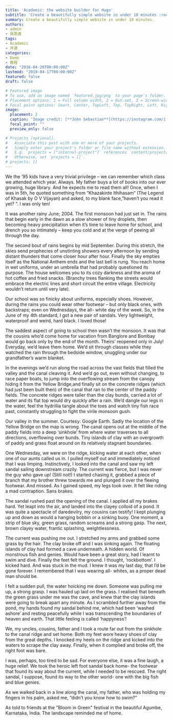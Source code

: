 ```yaml
---
title: 'Academic: the website builder for Hugo'
subtitle: 'Create a beautifully simple website in under 10 minutes :rocket:'
summary: Create a beautifully simple website in under 10 minutes.
authors:
- admin
- 吳恩達
tags:
- Academic
- 开源
categories:
- Demo
- 教程
date: "2016-04-20T00:00:00Z"
lastmod: "2019-04-17T00:00:00Z"
featured: false
draft: false

# Featured image
# To use, add an image named `featured.jpg/png` to your page's folder.
# Placement options: 1 = Full column width, 2 = Out-set, 3 = Screen-width
# Focal point options: Smart, Center, TopLeft, Top, TopRight, Left, Right, BottomLeft, Bottom, BottomRight
image:
  placement: 2
  caption: 'Image credit: [**John Sebastian**](https://instagram.com/i.john.sebastian)'
  focal_point: ""
  preview_only: false

# Projects (optional).
#   Associate this post with one or more of your projects.
#   Simply enter your project's folder or file name without extension.
#   E.g. `projects = ["internal-project"]` references `content/project/deep-learning/index.md`.
#   Otherwise, set `projects = []`.
# projects: []
---
```


We the ’95 kids have a very trivial privilege – we can remember which class we attended which year. Always. My father buys a lot of books into our ever growing, huge library. And he expects me to read them all! Once, when I was in 5th, he quoted something from “Khazakinte Ithihasam“ (The Legend of Khasak by O V Vijayan) and asked, to my blank face,”haven’t you read it yet? “. I was only ten!

It was another rainy June; 2004. The first monsoon had just set in. The rains that begin early in the dawn as a slow shower of tiny droplets, then becoming heavy precipitation when it’s time to leave home for school, and drench you so intimately – keep you cold and at the verge of peeing all through the day.

The second bout of rains begins by mid September. During this stretch, the skies send prophecies of unstinting showers every afternoon by sending distant thunders that come closer hour after hour. Finally the sky empties itself as the National Anthem ends and the last bell is rung. You reach home in wet uniforms, under an umbrella that had probably questioned its purpose. The house welcomes you to its cozy darkness and the aroma of hot coffee and fried snacks. (Branchy trees flanking the streets would embrace the electric lines and short circuit the entire village. Electricity wouldn’t return until very late).



Our school was so finicky about uniforms, especially shoes. However, during the rains you could wear other footwear – but only black ones, with backstraps; even on Wednesdays, the all- white day of the week. So, in the June of my 4th standard, I got a new pair of sandals. Very lightweight, waterproof and weird, hard black. I loved those!

The saddest aspect of going to school then wasn’t the monsoon. It was that the cousins who’d come home for vacation from Banglore and Bombay would go back only by the end of the month. Theirs’ reopened only in July! Everyday, we’d leave them home. We’d sit through classes while they watched the rain through the bedside window, snuggling under our grandfather’s warm blanket.

In the evenings we’d run along the road across the vast fields that filled the valley and the canal cleaving it. And we’d go out, even without changing, to race paper boats, to jump into the overflowing stream from the canopy hiding it from the Yellow Bridge,and finally sit on the concrete ridges (which had just been built then) of the canal that ran to the center of the paddy fields. The concrete ridges were taller than the clay bunds, carried a lot of water and its flat top would dry quickly after a rain. We’d dangle our legs in the water, feel the hydrillia tangle about the toes and watch tiny fish race past, constantly struggling to fight the virile monsoon gush.


Our valley in the summer. Courtesy: Google Earth. Sadly the location of the Yellow Bridge on the map is wrong.
The canal opens out at the middle of the paddy fields into a deep ‘sinkhole’ from where water traverses to all directions, overflowing over bunds. Tiny islands of clay with an overgrowth of paddy and grass float around on its relatively stagnant boundaries.

One Wednesday, we were on the ridge, kicking water at each other, when one of our aunts called us in. I pulled myself out and immediately noticed that I was limping. Instinctively, I looked into the canal and saw my left sandal sailing downstream crazily. The current was fierce, but I was never the guy who gave up! (Still not!) I started chasing it, grabbed a piece of branch that my brother threw towards me and plunged it over the fleeing footwear. And missed. As I gained speed, my legs took over. It felt like riding a mad contraption. Sans brakes.

The sandal rushed past the opening of the canal. I applied all my brakes hard. Yet leapt into the air, and landed into the clayey colloid of a pond. It was quite a spectacle of daredevilry, my cousins can testify! I kept plunging up and down as would a hanging bobbin or a sinking buoy. One moment, a strip of blue sky, green grass, random screams and a strong gasp. The next, brown clayey water, frantic splashing, weightlessness.

The current was pushing me out. I stretched my arms and grabbed some grass by the hair. The clay broke off and I was sinking again. The floating islands of clay had formed a cave underneath. A hidden world. Of monstrous fish and genies. Would have been a great story, had I learnt to swim and dive. Finally the feet felt the ground. I thought, ‘rockbottom’. I kicked hard. And was stuck in the mud. I knew it was my last day, that I’d be gone forever. I remembered that I was wearing all- whites, as a proper dead man should be.



I felt a sudden pull, the water hoicking me down. Someone was pulling me up, a strong grasp. I was hauled up laid on the grass. I realised that beneath the green grass under me was the cave, and knew that the clay islands were going to break apart any minute. As I scrambled further away from the pond, my hands found my sandal behind me, which had been ‘washed ashore’ and resting peacefully while I was transcending the boundaries of heaven and earth. That little feeling is called ‘happyness’!

We, my uncles, cousins, father and I took a route far out from the sinkhole to the canal ridge and set home. Both my feet wore heavy shoes of clay from the great depths. I knocked my heels on the ridge and kicked into the waters to scrape the clay away. Finally, when it complied and broke off, the right foot was bare.

I was, perhaps, too tired to be sad. For everyone else, it was a fine laugh, a huge relief. We took the heroic left foot sandal back home- the footwear that found its way about the current, while I needed to be rescued. The right sandal, I suppose, found its way to the other world- one with the big fish and blue genies.

As we walked back in a line along the canal, my father, who was holding my fingers in his palm, asked me, “didn’t you know how to swim?”



As told to friends at the "Bloom in Green" festival in the beautiful Agumbe, Karnataka, India. The landscape reminded me of home.